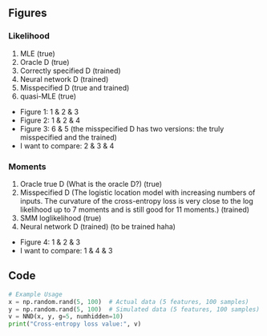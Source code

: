 ## Figures

### Likelihood
1. MLE (true)
2. Oracle D (true)
3. Correctly specified D (trained)
4. Neural network D (trained) 
5. Misspecified D (true and trained)
6. quasi-MLE (true)

- Figure 1: 1 & 2 & 3
- Figure 2: 1 & 2 & 4
- Figure 3: 6 & 5 (the misspecified D has two versions: the truly misspecified and the trained)
- I want to compare: 2 & 3 & 4
### Moments
1. Oracle true D (What is the oracle D?) (true)
2. Misspecified D (The logistic location model with increasing numbers of inputs. The curvature of the cross-entropy loss is very close to the log likelihood up to 7 moments and is still good for 11 moments.) (trained)
3. SMM loglikelihood (true)
4. Neural network D (trained) (to be trained haha)

- Figure 4: 1 & 2 & 3
- I want to compare: 1 & 4 & 3

## Code

```python
# Example Usage
x = np.random.rand(5, 100)  # Actual data (5 features, 100 samples)
y = np.random.rand(5, 100)  # Simulated data (5 features, 100 samples)
v = NND(x, y, g=5, numhidden=10)
print("Cross-entropy loss value:", v)
```